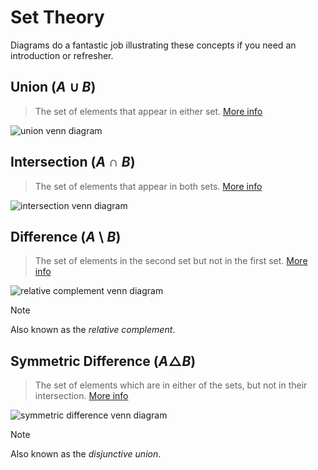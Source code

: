 # Set Theory

Diagrams do a fantastic job illustrating these concepts if you need an introduction or refresher.

## Union $(A \cup B)$

> The set of elements that appear in either set. [More info](https://en.wikipedia.org/wiki/Union_(set_theory))

![union venn diagram](https://upload.wikimedia.org/wikipedia/commons/thumb/3/30/Venn0111.svg/300px-Venn0111.svg.png)

## Intersection $(A \cap B)$

> The set of elements that appear in both sets. [More info](https://en.wikipedia.org/wiki/Intersection_(set_theory))

![intersection venn diagram](https://upload.wikimedia.org/wikipedia/commons/thumb/9/99/Venn0001.svg/330px-Venn0001.svg.png)

## Difference $(A \setminus B)$

> The set of elements in the second set but not in the first set. [More info](https://en.wikipedia.org/wiki/Complement_(set_theory)#Relative_complement)

![relative complement venn diagram](https://upload.wikimedia.org/wikipedia/commons/thumb/5/5a/Venn0010.svg/375px-Venn0010.svg.png)

> [!NOTE]
> Also known as the _relative complement_.

## Symmetric Difference $(A \triangle B)$

> The set of elements which are in either of the sets, but not in their intersection. [More info](https://en.wikipedia.org/wiki/Symmetric_difference)

![symmetric difference venn diagram](https://upload.wikimedia.org/wikipedia/commons/thumb/4/46/Venn0110.svg/330px-Venn0110.svg.png)

> [!NOTE]
> Also known as the _disjunctive union_.